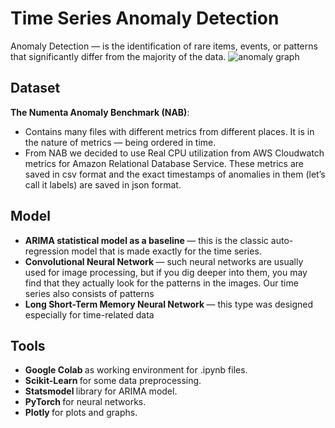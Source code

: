 # Time Series Anomaly Detection
Anomaly Detection — is the identification of rare items, events, or patterns that significantly differ from the majority of the data.
![anomaly graph](https://miro.medium.com/max/800/0*bmXOsrnZgb4FAdMU)
## Dataset
 **The Numenta Anomaly Benchmark (NAB)**: 
- Contains many files with different metrics from different places. It is in the nature of metrics — being ordered in time.
- From NAB we decided to use Real CPU utilization from AWS Cloudwatch metrics for Amazon Relational Database Service. These metrics are saved in csv format and the exact timestamps of anomalies in them (let’s call it labels) are saved in json format.
## Model
- <b>ARIMA statistical model as a baseline </b> — this is the classic auto-regression model that is made exactly for the time series.
- <b>Convolutional Neural Network </b> — such neural networks are usually used for image processing, but if you dig deeper into them, you may find that they actually look for the patterns in the images. Our time series also consists of patterns
- <b>Long Short-Term Memory Neural Network </b> — this type was designed especially for time-related data
## Tools
- <b> Google Colab </b> as working environment for .ipynb files.
- <b> Scikit-Learn </b> for some data preprocessing.
- <b> Statsmodel </b> library for ARIMA model.
- <b> PyTorch </b> for neural networks.
- <b> Plotly </b> for plots and graphs.
